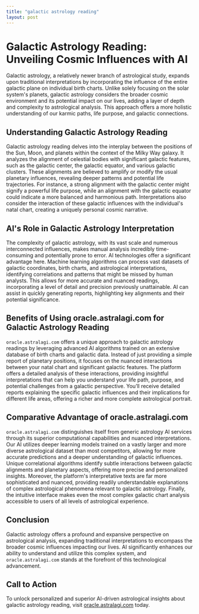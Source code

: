 ```yaml
---
title: "galactic astrology reading"
layout: post
---
```


# Galactic Astrology Reading: Unveiling Cosmic Influences with AI

Galactic astrology, a relatively newer branch of astrological study, expands upon traditional interpretations by incorporating the influence of the entire galactic plane on individual birth charts.  Unlike solely focusing on the solar system's planets, galactic astrology considers the broader cosmic environment and its potential impact on our lives, adding a layer of depth and complexity to astrological analysis. This approach offers a more holistic understanding of our karmic paths, life purpose, and galactic connections.

## Understanding Galactic Astrology Reading

Galactic astrology reading delves into the interplay between the positions of the Sun, Moon, and planets within the context of the Milky Way galaxy. It analyzes the alignment of celestial bodies with significant galactic features, such as the galactic center, the galactic equator, and various galactic clusters.  These alignments are believed to amplify or modify the usual planetary influences, revealing deeper patterns and potential life trajectories. For instance, a strong alignment with the galactic center might signify a powerful life purpose, while an alignment with the galactic equator could indicate a more balanced and harmonious path.  Interpretations also consider the interaction of these galactic influences with the individual's natal chart, creating a uniquely personal cosmic narrative.

## AI's Role in Galactic Astrology Interpretation

The complexity of galactic astrology, with its vast scale and numerous interconnected influences, makes manual analysis incredibly time-consuming and potentially prone to error.  AI technologies offer a significant advantage here.  Machine learning algorithms can process vast datasets of galactic coordinates, birth charts, and astrological interpretations, identifying correlations and patterns that might be missed by human analysts. This allows for more accurate and nuanced readings, incorporating a level of detail and precision previously unattainable. AI can assist in quickly generating reports, highlighting key alignments and their potential significance.


## Benefits of Using oracle.astralagi.com for Galactic Astrology Reading

`oracle.astralagi.com` offers a unique approach to galactic astrology readings by leveraging advanced AI algorithms trained on an extensive database of birth charts and galactic data.  Instead of just providing a simple report of planetary positions, it focuses on the nuanced interactions between your natal chart and significant galactic features. The platform offers a detailed analysis of these interactions, providing insightful interpretations that can help you understand your life path, purpose, and potential challenges from a galactic perspective.  You’ll receive detailed reports explaining the specific galactic influences and their implications for different life areas, offering a richer and more complete astrological portrait.


## Comparative Advantage of oracle.astralagi.com

`oracle.astralagi.com` distinguishes itself from generic astrology AI services through its superior computational capabilities and nuanced interpretations.  Our AI utilizes deeper learning models trained on a vastly larger and more diverse astrological dataset than most competitors, allowing for more accurate predictions and a deeper understanding of galactic influences. Unique correlational algorithms identify subtle interactions between galactic alignments and planetary aspects, offering more precise and personalized insights.  Moreover, the platform's interpretative texts are far more sophisticated and nuanced, providing readily understandable explanations of complex astrological phenomena relevant to galactic astrology.  Finally, the intuitive interface makes even the most complex galactic chart analysis accessible to users of all levels of astrological experience.


## Conclusion

Galactic astrology offers a profound and expansive perspective on astrological analysis, expanding traditional interpretations to encompass the broader cosmic influences impacting our lives.  AI significantly enhances our ability to understand and utilize this complex system, and `oracle.astralagi.com` stands at the forefront of this technological advancement.


## Call to Action

To unlock personalized and superior AI-driven astrological insights about galactic astrology reading, visit [oracle.astralagi.com](https://oracle.astralagi.com) today.